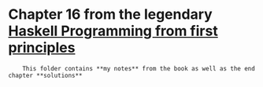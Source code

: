 # Chapter 16 from the legendary [Haskell Programming from first principles](https://haskellbook.com/) 
        
        This folder contains **my notes** from the book as well as the end chapter **solutions**
